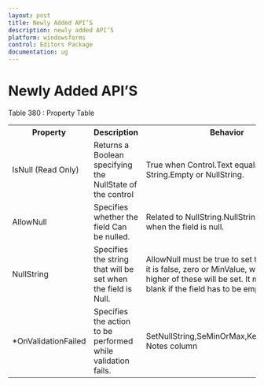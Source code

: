 ```yaml
---
layout: post
title: Newly Added API’S
description: newly added API’S
platform: windowsforms
control: Editors Package
documentation: ug
---
```



# Newly Added API’S

Table 380 : Property Table

<table>
<tr>
<th>
Property</th><th>
Description</th><th>
Behavior</th></tr>
<tr>
<td>
IsNull (Read Only)</td><td>
Returns a Boolean specifying the NullState of the control</td><td>
True when Control.Text equals String.Empty or NullString.</td></tr>
<tr>
<td>
AllowNull</td><td>
Specifies whether the field Can be nulled.</td><td>
Related to NullString.NullString will be set when the field is null.</td></tr>
<tr>
<td>
NullString</td><td>
Specifies the string that will be set when the field is Null.</td><td>
AllowNull must be true to set this string . If it is false, zero or MinValue,  whichever is higher of these will be set. It must be left blank if the field has to be empty</td></tr>
<tr>
<td>
*OnValidationFailed</td><td>
Specifies the action to be performed while validation fails.</td><td>
SetNullString,SeMinOrMax,KeepFocus.refer Notes column</td></tr>
</table>